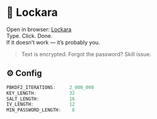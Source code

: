 # 🔐 Lockara  
Open in browser: [Lockara](https://lockara.github.io)  
Type. Click. Done.  
If it doesn’t work — it’s probably you.

> Text is encrypted. Forgot the password? Skill issue.

## ⚙️ Config

```js
PBKDF2_ITERATIONS:     2_000_000
KEY_LENGTH:            32
SALT_LENGTH:           16
IV_LENGTH:             12
MIN_PASSWORD_LENGTH:    8
